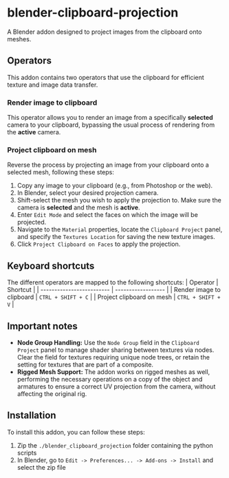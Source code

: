 # blender-clipboard-projection
A Blender addon designed to project images from the clipboard onto meshes.

## Operators
This addon contains two operators that use the clipboard for efficient texture and image data transfer.

### Render image to clipboard
This operator allows you to render an image from a specifically **selected** camera to your clipboard, bypassing the usual process of rendering from the **active** camera. 

### Project clipboard on mesh
Reverse the process by projecting an image from your clipboard onto a selected mesh, following these steps:
1) Copy any image to your clipboard (e.g., from Photoshop or the web).
2) In Blender, select your desired projection camera.
3) Shift-select the mesh you wish to apply the projection to. Make sure the camera is **selected** and the mesh is **active**.
4) Enter `Edit Mode` and select the faces on which the image will be projected.
5) Navigate to the `Material` properties, locate the `Clipboard Project` panel, and specify the `Textures Location` for saving the new texture images.
7) Click `Project Clipboard on Faces` to apply the projection.

## Keyboard shortcuts
The different operators are mapped to the following shortcuts:
| Operator                  | Shortcut           |
| ------------------------- | ------------------ |
| Render image to clipboard | `CTRL + SHIFT + C` |
| Project clipboard on mesh | `CTRL + SHIFT + V` |


## Important notes
- **Node Group Handling:** Use the `Node Group` field in the `Clipboard Project` panel to manage shader sharing between textures via nodes. Clear the field for textures requiring unique node trees, or retain the setting for textures that are part of a composite.
- **Rigged Mesh Support:** The addon works on rigged meshes as well, performing the necessary operations on a copy of the object and armatures to ensure a correct UV projection from the camera, without affecting the original rig.

## Installation
To install this addon, you can follow these steps:
1) Zip the `./blender_clipboard_projection` folder containing the python scripts
2) In Blender, go to `Edit -> Preferences... -> Add-ons -> Install` and select the zip file
